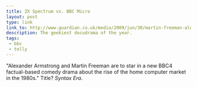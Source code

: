 ```yaml
---
title: ZX Spectrum vs. BBC Micro
layout: post
type: link
link_to: http://www.guardian.co.uk/media/2009/jun/30/martin-freeman-alexander-armstrong-sir-clive-sinclair-bbc4-drama
description: The geekiest docudrama of the year.
tags:
 - bbc
 - telly
---
```

"Alexander Armstrong and Martin Freeman are to star in a new BBC4 factual-based comedy drama about the rise of the home computer market in the 1980s." Title? _Syntax Era_.